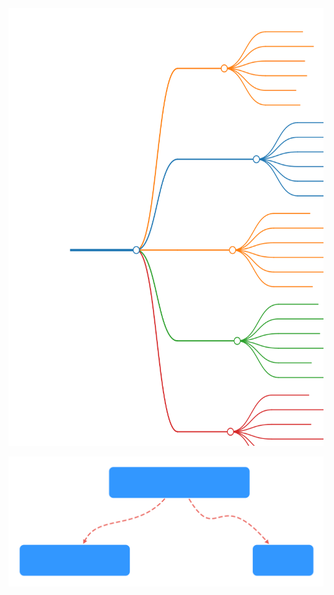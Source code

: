 <img src="sources/markmind-example.svg" width="600" height="700">

![](sources/mindonmap-example.svg)